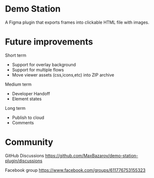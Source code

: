 # Demo Station

A Figma plugin that exports frames into clickable HTML file with images. 

# Future improvements
Short term
- Support for overlay background
- Support for multiple flows
- Move viewer assets (css,icons,etc) into ZIP archive

Medium term
- Developer Handoff
- Element states

Long term
- Publish to cloud
- Comments

# Community
GitHub Discussions
https://github.com/MaxBazarov/demo-station-plugin/discussions

Facebook group
https://www.facebook.com/groups/611776753155323
